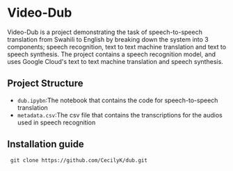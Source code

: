 # Video-Dub
Video-Dub is a project demonstrating the task of speech-to-speech translation from Swahili to English by breaking down the system into 3 components; speech recognition, text to text machine translation and text to speech synthesis.
The project contains a speech recognition model, and uses Google Cloud's text to text machine translation and speech synthesis.
## Project Structure
* `dub.ipybn`:The notebook that contains the code for speech-to-speech translation  
* `metadata.csv`:The csv file that contains the transcriptions for the audios used in speech recognition
## Installation guide
``` git clone https://github.com/CecilyK/dub.git```
